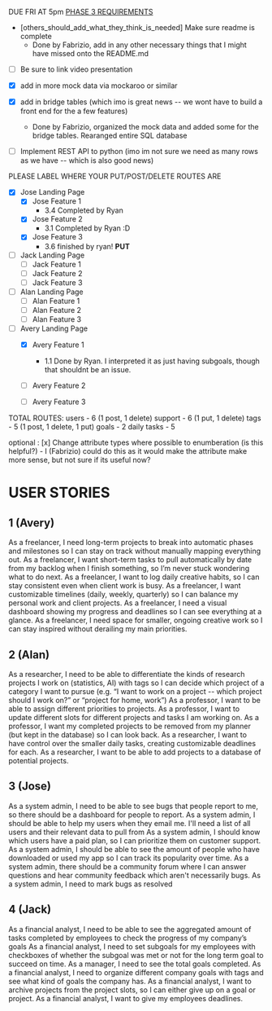 
DUE FRI AT 5pm
[PHASE 3 REQUIREMENTS](https://docs.google.com/document/d/1oaXD2gjbQTMcSbYllbsGI17IqQbSJP5T0lSpxT6BRAs/edit?tab=t.0)

- [others_should_add_what_they_think_is_needed] Make sure readme is complete
    - Done by Fabrizio, add in any other necessary things that I might have missed onto the README.md

- [ ] Be sure to link video presentation

- [x] add in more mock data via mockaroo or similar
- [x] add in bridge tables (which imo is great news -- we wont have to build a front end for the a few features)
    - Done by Fabrizio, organized the mock data and added some for the bridge tables. Rearanged entire SQL database

- [ ] Implement REST API to python (imo im not sure we need as many rows as we have -- which is also good news)

PLEASE LABEL WHERE YOUR PUT/POST/DELETE ROUTES ARE

- [x] Jose Landing Page
    - [x] Jose Feature 1
        - 3.4 Completed by Ryan
    - [x] Jose Feature 2
        - 3.1 Completed by Ryan :D
    - [x] Jose Feature 3
        - 3.6 finished by ryan! **PUT**

- [ ] Jack Landing Page
    - [ ] Jack Feature 1
    - [ ] Jack Feature 2
    - [ ] Jack Feature 3

- [ ] Alan Landing Page
    - [ ] Alan Feature 1
    - [ ] Alan Feature 2
    - [ ] Alan Feature 3

- [ ] Avery Landing Page
    - [x] Avery Feature 1
        - 1.1 Done by Ryan. I interpreted it as just having subgoals, though that shouldnt be an issue.
    - [ ] Avery Feature 2
    - [ ] Avery Feature 3


TOTAL ROUTES:
users - 6 (1 post, 1 delete)
support - 6 (1 put, 1 delete)
tags - 5 (1 post, 1 delete, 1 put)
goals - 2
daily tasks - 5


optional : [x] Change attribute types where possible to enumberation (is this helpful?)
    - I (Fabrizio) could do this as it would make the attribute make more sense, but not sure if its useful now?


# USER STORIES

## 1 (Avery)
As a freelancer, I need long-term projects to break into automatic phases and milestones so I can stay on track without manually mapping everything out.
As a freelancer, I want short-term tasks to pull automatically by date from my backlog when I finish something, so I’m never stuck wondering what to do next.
As a freelancer, I want to log daily creative habits, so I can stay consistent even when client work is busy.
As a freelancer, I want customizable timelines (daily, weekly, quarterly) so I can balance my personal work and client projects.
As a freelancer, I need a visual dashboard showing my progress and deadlines so I can see everything at a glance.
As a freelancer, I need space for smaller, ongoing creative work so I can stay inspired without derailing my main priorities.

## 2 (Alan)
As a researcher, I need to be able to differentiate the kinds of research projects I work on (statistics, AI) with tags so I can decide which project of a category I want to pursue (e.g. “I want to work on a project -- which project should I work on?” or “project for home, work”)
As a professor, I want to be able to assign different priorities to projects.
As a professor, I want to update different slots for different projects and tasks I am working on. 
As a professor, I want my completed projects to be removed from my planner (but kept in the database) so I can look back.
As a researcher, I want to have control over the smaller daily tasks, creating customizable deadlines for each.
As a researcher, I want to be able to add projects to a database of potential projects.

## 3 (Jose)
As a system admin, I need to be able to see bugs that people report to me, so there should be a dashboard for people to report.
As a system admin, I should be able to help my users when they email me. I'll need a list of all users and their relevant data to pull from
As a system admin, I should know which users have a paid plan, so I can prioritize them on customer support.
As a system admin, I should be able to see the amount of people who have downloaded or used my app so I can track its popularity over time.
As a system admin, there should be a community forum where I can answer questions and hear community feedback which aren't necessarily bugs.
As a system admin, I need to mark bugs as resolved

## 4 (Jack)
As a financial analyst, I need to be able to see the aggregated amount of tasks completed by employees to check the progress of my company’s goals
As a financial analyst, I need to set subgoals for my employees with checkboxes of whether the subgoal was met or not for the long term goal to succeed on time.
As a manager, I need to see the total goals completed.
As a financial analyst, I need to organize different company goals with tags and see what kind of goals the company has.
As a financial analyst, I want to archive projects from the project slots, so I can either give up on a goal or project.
As a financial analyst, I want to give my employees deadlines.
